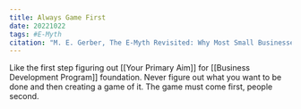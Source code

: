 ```yaml
---
title: Always Game First
date: 20221022
tags: #E-Myth
citation: "M. E. Gerber, The E-Myth Revisited: Why Most Small Businesses Don’t Work and What to Do About It. Harper Collins, 2009."
---
```


Like the first step figuring out [[Your Primary Aim]] for [[Business Development Program]] foundation. Never figure out what you want to be done and then creating a game of it. The game must come first, people second.